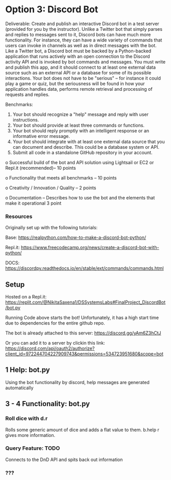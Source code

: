 # Option 3: Discord Bot
Deliverable: Create and publish an interactive Discord bot in a test server (provided for you by the instructor). Unlike a Twitter bot that simply parses and replies to messages sent to it, Discord bots can have much more functionality. For instance, they can have a wide variety of commands that users can invoke in channels as well as in direct messages with the bot.
Like a Twitter bot, a Discord bot must be backed by a Python-backed application that runs actively with an open connection to the Discord activity API and is invoked by bot commands and messages. You must write and publish this app, and it should connect to at least one external data source such as an external API or a database for some of its possible interactions.
Your bot does not have to be "serious" – for instance it could play a game or quiz, but the seriousness will be found in how your application handles data, performs remote retrieval and processing of requests and replies.

Benchmarks:
1. Your bot should recognize a "help" message and reply with user instructions.
2. Your bot should provide at least three commands or functions.
3. Your bot should reply promptly with an intelligent response or an informative error
message.
4. Your bot should integrate with at least one external data source that you can document
and describe. This could be a database system or API.
5. Submit all code in a standalone GitHub repository in your account.

o Successful build of the bot and API solution using Lightsail or EC2 or Repl.it (recommended)– 10 points

o Functionality that meets all benchmarks – 10 points

o Creativity / Innovation / Quality – 2 points

o Documentation – Describes how to use the bot and the elements that make it operational 3 point

### Resources

Originally set up with the following tutorials: 

Base: https://realpython.com/how-to-make-a-discord-bot-python/

Repl.it: https://www.freecodecamp.org/news/create-a-discord-bot-with-python/

DOCS: https://discordpy.readthedocs.io/en/stable/ext/commands/commands.html 

## Setup
Hosted on a Repl.it: https://replit.com/@NikitaSaxena1/DSSystemsLabs#FinalProject_DiscordBot/bot.py 

Running Code above starts the bot! Unfortunately, it has a high start time due to dependencies for the entire github repo.

The bot is already attached to this server:
https://discord.gg/yAm6Z3hCtJ

Or you can add it to a server by clickin this link: https://discord.com/api/oauth2/authorize?client_id=972244704227909743&permissions=534723951680&scope=bot

## 1 Help: bot.py

Using the bot functionality by discord, help messages are generated automatically

## 3 - 4 Functionality: bot.py

### Roll dice with d.r
Rolls some generic amount of dice and adds a flat value to them. b.help r gives more information.

### Query Feature: TODO
Connects to the DnD API and spits back out information

### ???

